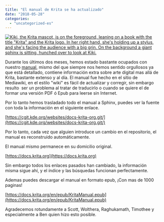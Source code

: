 ```yaml
---
title: "El manual de Krita se ha actualizado"
date: "2018-05-28"
categories: 
  - "uncategorized-es"
---
```


[![Kiki, the Krita mascot, is on the foreground, leaning on a book with the title "Krita" and the Krita logo. In her right hand, she's holding up a stylus, and she's facing the audience with a big grin. On the background a giant sphinx is sitting, hunched over to look at Kiki.](/images/posts/2018/krita_sphinx_conversion.png)](https://krita.org/wp-content/uploads/2018/05/krita_sphinx_conversion.png)

Durante los últimos dos meses, hemos estado bastante ocupados con nuestro [manual](https://docs.krita.org), mismo del que siempre nos hemos sentido orgullosos ya que está detallado, contiene información extra sobre arte digital mas allá de Krita, bastante extenso y al día. El manual fue hecho en el sitio de Mediawiki, en el estilo "wiki" es fácil de actualizar y corregir, sin embargo resulto  ser un problema al tratar de traducirlo o cuando se quiere el de formar una versión PDF ó Epub para leerse sin Internet.

Por lo tanto hemos trasladado todo el manual a Sphinx, puedes ver la fuente con toda la información en el siguiente enlace.

[https://cgit.kde.org/websites/docs-krita-org.git/](https://cgit.kde.org/websites/docs-krita-org.git/)

Por lo tanto, cada vez que alguien introduce un cambio en el repositorio, el manual es reconstruido automáticamente.

El manual mismo permanece en su domicilio original.

[https://docs.krita.org](https://docs.krita.org)

Sin embargo todos los enlaces pasados han cambiado, la información misma sigue ahí, y el índice y las búsquedas funcionan perfectamente.

Ademas puedes descargar el manual en formato epub, ¡Con mas de 1000 paginas!

[https://docs.krita.org/en/epub/KritaManual.epub](https://docs.krita.org/en/epub/KritaManual.epub)

Agradecemos rotundamente a Scott, Wolthera, Raghukamath, Timothee y especialmente a Ben quien hizo esto posible.

